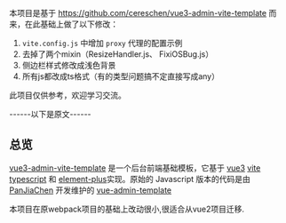 <!--
 * @Descripttion: 
 * @version: 
 * @Author: weihai.tang
 * @Date: 2021-04-28 16:07:30
 * @LastEditTime: 2021-04-30 16:26:57
-->

本项目是基于 https://github.com/cereschen/vue3-admin-vite-template 而来，在此基础上做了以下修改：
1. `vite.config.js` 中增加 `proxy` 代理的配置示例
2. 去掉了两个mixin（ResizeHandler.js、 FixiOSBug.js）
3. 侧边栏样式修改成浅色背景
4. 所有js都改成ts格式（有的类型问题搞不定直接写成any）

此项目仅供参考，欢迎学习交流。

------以下是原文------

## 总览

[vue3-admin-vite-template](http://armour.github.io/vue-typescript-admin-template) 是一个后台前端基础模板，它基于 [vue3](https://github.com/vuejs/vue-next) [vite](https://github.com/vitejs/vite) [typescript](https://www.typescriptlang.org/) 和 [element-plus](https://github.com/element-plus/element-plus/)实现。原始的 Javascript 版本的代码是由 [PanJiaChen](https://github.com/PanJiaChen) 开发维护的 [vue-admin-template](https://github.com/PanJiaChen/vue-admin-template/)

本项目在原webpack项目的基础上改动很小,很适合从vue2项目迁移.